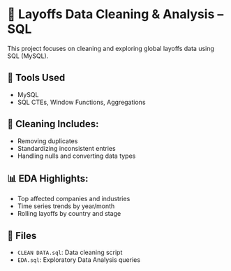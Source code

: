 # 🧹 Layoffs Data Cleaning & Analysis – SQL

This project focuses on cleaning and exploring global layoffs data using SQL (MySQL).

## 🔧 Tools Used
- MySQL
- SQL CTEs, Window Functions, Aggregations

## 🧼 Cleaning Includes:
- Removing duplicates
- Standardizing inconsistent entries
- Handling nulls and converting data types

## 📊 EDA Highlights:
- Top affected companies and industries
- Time series trends by year/month
- Rolling layoffs by country and stage

## 📁 Files
- `CLEAN DATA.sql`: Data cleaning script
- `EDA.sql`: Exploratory Data Analysis queries
